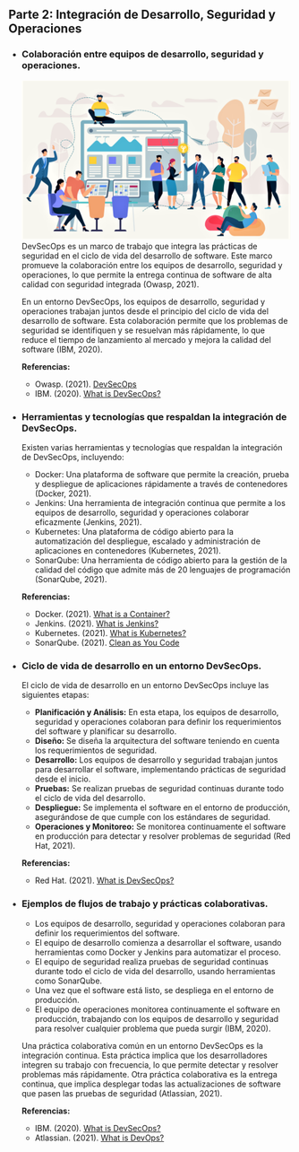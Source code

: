 ## Parte 2: Integración de Desarrollo, Seguridad y Operaciones

- ### Colaboración entre equipos de desarrollo, seguridad y operaciones.
  ![](screens/Colaboracion_entre_equipos.png)
  DevSecOps es un marco de trabajo que integra las prácticas de seguridad en el ciclo de vida del desarrollo de software. Este marco promueve la colaboración entre los equipos de desarrollo, seguridad y operaciones, lo que permite la entrega continua de software de alta calidad con seguridad integrada (Owasp, 2021).

  En un entorno DevSecOps, los equipos de desarrollo, seguridad y operaciones trabajan juntos desde el principio del ciclo de vida del desarrollo de software. Esta colaboración permite que los problemas de seguridad se identifiquen y se resuelvan más rápidamente, lo que reduce el tiempo de lanzamiento al mercado y mejora la calidad del software (IBM, 2020).

  **Referencias:**
  - Owasp. (2021). [DevSecOps](https://owasp.org/www-project-devsecops-maturity-model/)
  - IBM. (2020). [What is DevSecOps?](https://www.ibm.com/cloud/learn/devsecops)

- ### Herramientas y tecnologías que respaldan la integración de DevSecOps.
  Existen varias herramientas y tecnologías que respaldan la integración de DevSecOps, incluyendo:

  - Docker: Una plataforma de software que permite la creación, prueba y despliegue de aplicaciones rápidamente a través de contenedores (Docker, 2021).
  - Jenkins: Una herramienta de integración continua que permite a los equipos de desarrollo, seguridad y operaciones colaborar eficazmente (Jenkins, 2021).
  - Kubernetes: Una plataforma de código abierto para la automatización del despliegue, escalado y administración de aplicaciones en contenedores (Kubernetes, 2021).
  - SonarQube: Una herramienta de código abierto para la gestión de la calidad del código que admite más de 20 lenguajes de programación (SonarQube, 2021).

  **Referencias:**
  - Docker. (2021). [What is a Container?](https://www.docker.com/resources/what-container)
  - Jenkins. (2021). [What is Jenkins?](https://www.jenkins.io/doc/book/using/)
  - Kubernetes. (2021). [What is Kubernetes?](https://kubernetes.io/docs/concepts/overview/what-is-kubernetes/)
  - SonarQube. (2021). [Clean as You Code](https://www.sonarqube.org/features/clean-as-you-code/)

- ### Ciclo de vida de desarrollo en un entorno DevSecOps.
  El ciclo de vida de desarrollo en un entorno DevSecOps incluye las siguientes etapas:

  - **Planificación y Análisis:** En esta etapa, los equipos de desarrollo, seguridad y operaciones colaboran para definir los requerimientos del software y planificar su desarrollo.
  - **Diseño:** Se diseña la arquitectura del software teniendo en cuenta los requerimientos de seguridad.
  - **Desarrollo:** Los equipos de desarrollo y seguridad trabajan juntos para desarrollar el software, implementando prácticas de seguridad desde el inicio.
  - **Pruebas:** Se realizan pruebas de seguridad continuas durante todo el ciclo de vida del desarrollo.
  - **Despliegue:** Se implementa el software en el entorno de producción, asegurándose de que cumple con los estándares de seguridad.
  - **Operaciones y Monitoreo:** Se monitorea continuamente el software en producción para detectar y resolver problemas de seguridad (Red Hat, 2021).

  **Referencias:**
  - Red Hat. (2021). [What is DevSecOps?](https://www.redhat.com/en/topics/devops/what-is-devsecops)

- ### Ejemplos de flujos de trabajo y prácticas colaborativas.
  
  - Los equipos de desarrollo, seguridad y operaciones colaboran para definir los requerimientos del software.
  - El equipo de desarrollo comienza a desarrollar el software, usando herramientas como Docker y Jenkins para automatizar el proceso.
  - El equipo de seguridad realiza pruebas de seguridad continuas durante todo el ciclo de vida del desarrollo, usando herramientas como SonarQube.
  - Una vez que el software está listo, se despliega en el entorno de producción.
  - El equipo de operaciones monitorea continuamente el software en producción, trabajando con los equipos de desarrollo y seguridad para resolver cualquier problema que pueda surgir (IBM, 2020).

  Una práctica colaborativa común en un entorno DevSecOps es la integración continua. Esta práctica implica que los desarrolladores integren su trabajo con frecuencia, lo que permite detectar y resolver problemas más rápidamente. Otra práctica colaborativa es la entrega continua, que implica desplegar todas las actualizaciones de software que pasen las pruebas de seguridad (Atlassian, 2021).

  **Referencias:**
  - IBM. (2020). [What is DevSecOps?](https://www.ibm.com/cloud/learn/devsecops)
  - Atlassian. (2021). [What is DevOps?](https://www.atlassian.com/devops)
